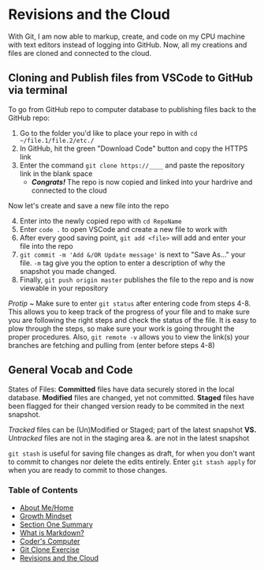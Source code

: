# Revisions and the Cloud
With Git, I am now able to markup, create, and code on my CPU machine with text editors instead of logging into GitHub. Now, all my creations and files are cloned and connected to the cloud. 
## Cloning and Publish files from VSCode to GitHub via terminal
To go from GitHub repo to computer database to publishing files back to the GitHub repo:
1. Go to the folder you'd like to place your repo in with `cd ~/file.1/file.2/etc./`
2. In GitHub, hit the green "Download Code" button and copy the HTTPS link
3. Enter the command `git clone https://____` and paste the repository link in the blank space 
   - ***Congrats!*** The repo is now copied and linked into your hardrive and connected to the cloud

Now let's create and save a new file into the repo

4. Enter into the newly copied repo with `cd RepoName`
5. Enter `code .` to open VSCode and create a new file to work with
6. After every good saving point, `git add <file>` will add and enter your file into the repo
7. `git commit -m 'Add &/OR Update message'` is next to "Save As..." your file. `-m` tag give you the option to enter a description of why the snapshot you made changed.
8. Finally, `git push origin master` publishes the file to the repo and is now viewable in your repository

*Protip* ~ Make sure to enter `git status` after entering code from steps 4-8. This allows you to keep track of the progress of your file and to make sure you are following the right steps and check the status of the file. It is easy to plow through the steps, so make sure your work is going throught the proper procedures. Also, `git remote -v` allows you to view the link(s) your branches are fetching and pulling from (enter before steps 4-8)

## General Vocab and Code
States of Files:
**Committed** files have data securely stored in the local database. **Modified** files are changed, yet not committed. **Staged** files have been flagged for their changed version ready to be commited in the next snapshot.

*Tracked* files can be (Un)Modified or Staged; part of the latest snapshot **VS.** *Untracked* files are not in the staging area &. are not in the latest snapshot

`git stash` is useful for saving file changes as draft, for when you don't want to commit to changes nor delete the edits entirely. Enter `git stash apply` for when you are ready to commit to those changes.

### Table of Contents
- [About Me/Home](README.md)
- [Growth Mindset](/GrowthMindset.md)
- [Section One Summary](/SectionOne.md)
- [What is Markdown?](/LEARNING_MARKDOWN.md)
- [Coder's Computer](CODERS_COMPUTER.md)
- [Git Clone Exercise](GIT_CLONE.md)
- [Revisions and the Cloud](REVISIONS_AND_THE_CLOUD.md)
